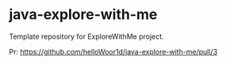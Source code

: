 # java-explore-with-me
Template repository for ExploreWithMe project.

Pr: https://github.com/helloWoor1d/java-explore-with-me/pull/3
